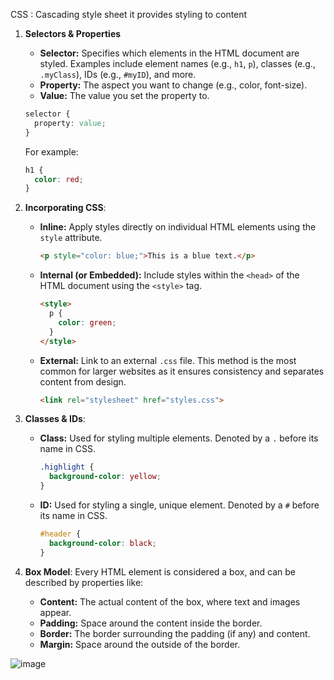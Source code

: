 CSS : Cascading style sheet it provides styling to content 

1. **Selectors & Properties**
   - **Selector:** Specifies which elements in the HTML document are styled. Examples include element names (e.g., `h1`, `p`), classes (e.g., `.myClass`), IDs (e.g., `#myID`), and more.
   - **Property:** The aspect you want to change (e.g., color, font-size).
   - **Value:** The value you set the property to.

   ```css
   selector {
     property: value;
   }
   ```

   For example:

   ```css
   h1 {
     color: red;
   }
   ```

2. **Incorporating CSS**:
   - **Inline:** Apply styles directly on individual HTML elements using the `style` attribute.
     ```html
     <p style="color: blue;">This is a blue text.</p>
     ```
   - **Internal (or Embedded):** Include styles within the `<head>` of the HTML document using the `<style>` tag.
     ```html
     <style>
       p {
         color: green;
       }
     </style>
     ```
   - **External:** Link to an external `.css` file. This method is the most common for larger websites as it ensures consistency and separates content from design.
     ```html
     <link rel="stylesheet" href="styles.css">
     ```

3. **Classes & IDs**:
   - **Class:** Used for styling multiple elements. Denoted by a `.` before its name in CSS.
     ```css
     .highlight {
       background-color: yellow;
     }
     ```
   - **ID:** Used for styling a single, unique element. Denoted by a `#` before its name in CSS.
     ```css
     #header {
       background-color: black;
     }
     ```

4. **Box Model**: Every HTML element is considered a box, and can be described by properties like:
   - **Content:** The actual content of the box, where text and images appear.
   - **Padding:** Space around the content inside the border.
   - **Border:** The border surrounding the padding (if any) and content.
   - **Margin:** Space around the outside of the border.

    
![image](https://github.com/Sejal-brilworks/Html-Css/assets/144772574/8bb31f0b-3d71-4392-9f1d-b242d1200a6f)


